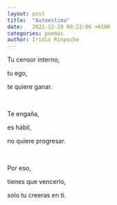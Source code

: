 ```yaml
---
layout: post
title:  "Autoestima"
date:   2021-12-20 09:22:06 +0100
categories: poemas
author: Iridis Rinpoche
---
```


Tu censor interno,

tu ego, 

te quiere ganar.

<br>

Te engaña,

es hábil,

no quiere progresar.

<br>

Por eso,

tienes que vencerlo,

solo tu creeras en ti.





